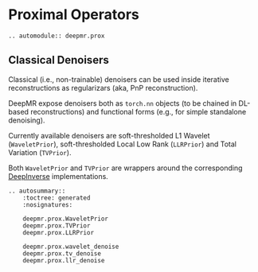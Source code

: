 # Proximal Operators

```{eval-rst}
.. automodule:: deepmr.prox
```

## Classical Denoisers

Classical (i.e., non-trainable) denoisers can be used inside
iterative reconstructions as regularizars (aka, PnP reconstruction).

DeepMR expose denoisers both as ``torch.nn`` objects (to be chained in DL-based reconstructions)
and functional forms (e.g., for simple standalone denoising).

Currently available denoisers are soft-thresholded L1 Wavelet (``WaveletPrior``), soft-thresholded
Local Low Rank (``LLRPrior``) and Total Variation (``TVPrior``).

Both ``WaveletPrior`` and ``TVPrior`` are wrappers around the corresponding [DeepInverse](https://deepinv.github.io/deepinv/) implementations.

```{eval-rst}
.. autosummary::
	:toctree: generated
	:nosignatures:
	
	deepmr.prox.WaveletPrior
	deepmr.prox.TVPrior
	deepmr.prox.LLRPrior

	deepmr.prox.wavelet_denoise
	deepmr.prox.tv_denoise
	deepmr.prox.llr_denoise
```


